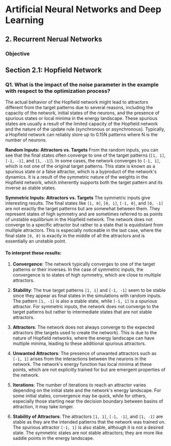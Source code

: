 # Artificial Neural Networks and Deep Learning

## 2. Recurrent Nerual Networks

### Objective


## Section 2.1: Hopfield Network

### Q1. What is the impact of the noise parameter in the example with respect to the optimization process?

The actual behavior of the Hopfield network might lead to attractors different from the target patterns due to several reasons, including the capacity of the network, initial states of the neurons, and the presence of spurious states or local minima in the energy landscape. These spurious states are usually a result of the limited capacity of the Hopfield network and the nature of the update rule (synchronous or asynchronous). Typically, a Hopfield network can reliably store up to 0.15N patterns where N is the number of neurons.

**Random Inputs: Attractors vs. Targets**
From the random inputs, you can see that the final states often converge to one of the target patterns (`[1, 1]`, `[-1, -1]`, and `[1, -1]`). In some cases, the network converges to `[-1, 1]`, which is not one of the original target patterns. This state is known as a spurious state or a false attractor, which is a byproduct of the network's dynamics. It is a result of the symmetric nature of the weights in the Hopfield network, which inherently supports both the target pattern and its inverse as stable states.

**Symmetric Inputs: Attractors vs. Targets**
The symmetric inputs give interesting results. The final states like `[1, 0]`, `[0, 1]`, `[-1, 0]`, and `[0, -1]` are not exactly the target patterns but are somewhat between them. They represent states of high symmetry and are sometimes referred to as points of unstable equilibrium in the Hopfield network. The network does not converge to a specific attractor but rather to a state that is equidistant from multiple attractors. This is especially noticeable in the last case, where the final state `[0, 0]` is exactly in the middle of all the attractors and is essentially an unstable point.

#### To interpret these results:

1. **Convergence**: The network typically converges to one of the target patterns or their inverses. In the case of symmetric inputs, the convergence is to states of high symmetry, which are close to multiple attractors.

2. **Stability**: The true target patterns `[1, 1]` and `[-1, -1]` seem to be stable since they appear as final states in the simulations with random inputs. The pattern `[1, -1]` is also a stable state, while `[-1, 1]` is a spurious attractor. For symmetric inputs, the network does not converge to the target patterns but rather to intermediate states that are not stable attractors.

3. **Attractors**: The network does not always converge to the expected attractors (the targets used to create the network). This is due to the nature of Hopfield networks, where the energy landscape can have multiple minima, leading to these additional spurious attractors.

4. **Unwanted Attractors**: The presence of unwanted attractors such as `[-1, 1]` arises from the interactions between the neurons in the network. The network's energy function has local minima at these points, which are not explicitly trained for but are emergent properties of the network.

5. **Iterations**: The number of iterations to reach an attractor varies depending on the initial state and the network's energy landscape. For some initial states, convergence may be quick, while for others, especially those starting near the decision boundary between basins of attraction, it may take longer.

6. **Stability of Attractors**: The attractors `[1, 1]`, `[-1, -1]`, and `[1, -1]` are stable as they are the intended patterns that the network was trained on. The spurious attractor `[-1, 1]` is also stable, although it is not a desired state. The symmetric states are not stable attractors; they are more like saddle points in the energy landscape.